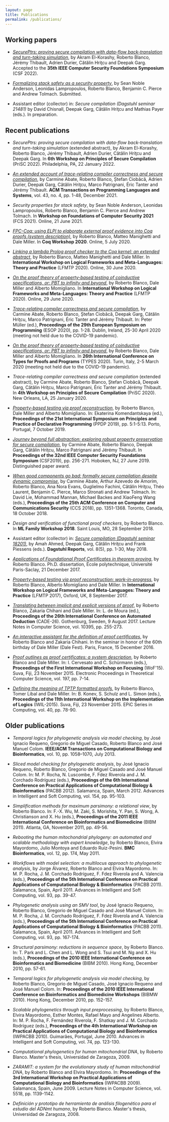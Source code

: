 ```yaml
---
layout: page
title: Publications
permalink: /publications/
---
```


## Working papers

* [*SecurePtrs: proving secure compilation with data-flow back-translation and
  turn-taking simulation*](https://arxiv.org/abs/2110.01439), by Akram
  El-Korashy, Roberto Blanco, Jérémy Thibault, Adrien Durier, Cătălin Hriţcu and
  Deepak Garg. Accepted to the **35th IEEE Computer Security Foundations
  Symposium** (CSF 2022).

* [*Formalizing stack safety as a security property*](
  https://arxiv.org/abs/2105.00417), by Sean Noble Anderson, Leonidas
  Lampropoulos, Roberto Blanco, Benjamin C. Pierce and Andrew Tolmach.
  Submitted.

* Assistant editor (collector) in: *Secure compilation (Dagstuhl seminar
  21481)* by David Chisnall, Deepak Garg, Cătălin Hriţcu and Mathias Payer (eds.).
  In preparation.

## Recent publications

* *SecurePtrs: proving secure compilation with data-flow back-translation and
  turn-taking simulation* (extended abstract), by Akram El-Korashy, Roberto
  Blanco, Jérémy Thibault, Adrien Durier, Cătălin Hriţcu and Deepak Garg. In
  **6th Workshop on Principles of Secure Compilation** (PriSC 2022).
  Philadelphia, PA, 22 January 2022.

* [*An extended account of trace-relating compiler correctness and secure
  compilation*](https://dl.acm.org/doi/10.1145/3460860), by Carmine Abate,
  Roberto Blanco, Ștefan Ciobâcă, Adrien Durier, Deepak Garg, Cătălin Hriţcu,
  Marco Patrignani, Éric Tanter and Jérémy Thibault. **ACM Transactions on
  Programming Languages and Systems**, vol. 43, no. 4, pp. 1-48, December 2021.

* *Security properties for stack safety*, by Sean Noble Anderson, Leonidas
  Lampropoulos, Roberto Blanco, Benjamin C. Pierce and Andrew Tolmach.
  In **Workshop on Foundations of Computer Security 2021** (FCS 2021). Online,
  21 June 2021.

* [*FPC-Coq: using ELPI to elaborate external proof evidence into Coq proofs
  (system description)*](
  https://coq-workshop.gitlab.io/2020/abstracts/Coq2020_01-02-fpc-coq.pdf), by
  Roberto Blanco, Matteo Manighetti and Dale Miller. In **Coq Workshop 2020**.
  Online, 5 July 2020.

* [*Linking a lambda Prolog proof checker to the Coq kernel: an extended
  abstract*](
  https://lfmtp.org/workshops/2020/inc/papers/LFMTP_2020_paper_6.pdf), by
  Roberto Blanco, Matteo Manighetti and Dale Miller. In **International Workshop
  on Logical Frameworks and Meta-Languages: Theory and Practice** (LFMTP 2020).
  Online, 30 June 2020.

* [*On the proof theory of property-based testing of coinductive specifications,
  or: PBT to infinity and beyond*](
  https://lfmtp.org/workshops/2020/inc/papers/LFMTP_2020_paper_5.pdf), by
  Roberto Blanco, Dale Miller and Alberto Momigliano. In **International
  Workshop on Logical Frameworks and Meta-Languages: Theory and Practice**
  (LFMTP 2020). Online, 29 June 2020.

* [*Trace-relating compiler correctness and secure compilation*](
  https://arxiv.org/abs/1907.05320), by Carmine Abate, Roberto Blanco, Ștefan
  Ciobâcă, Deepak Garg, Cătălin Hriţcu, Marco Patrignani, Éric Tanter and Jérémy
  Thibault. In: Peter Müller (ed.), **Proceedings of the 29th European Symposium
  on Programming** (ESOP 2020), pp. 1-28. Dublin, Ireland, 25-30 April 2020
  (meeting not held due to the COVID-19 pandemic).

* [*On the proof theory of property-based testing of coinductive specifications,
  or: PBT to infinity and beyond*](
  https://types2020.di.unito.it/abstracts/BookOfAbstractsTYPES2020.pdf#page=88),
  by Roberto Blanco, Dale Miller and Alberto Momigliano. In **26th International
  Conference on Types for Proofs and Programs** (TYPES 2020). Turin, Italy, 2-5
  March 2020 (meeting not held due to the COVID-19 pandemic).

* *Trace-relating compiler correctness and secure compilation* (extended
  abstract), by Carmine Abate, Roberto Blanco, Ștefan Ciobâcă, Deepak Garg,
  Cătălin Hriţcu, Marco Patrignani, Éric Tanter and Jérémy Thibault. In **4th
  Workshop on Principles of Secure Compilation** (PriSC 2020). New Orleans, LA,
  25 January 2020.

* [*Property-based testing via proof reconstruction*](
  https://hal.inria.fr/hal-02368931), by Roberto Blanco, Dale Miller and Alberto
  Momigliano. In: Ekaterina Komendantskaya (ed.), **Proceedings of the 21st
  International Symposium on Principles and Practice of Declarative
  Programming** (PPDP 2019), pp. 5:1-5:13. Porto, Portugal, 7 October 2019.

* [*Journey beyond full abstraction: exploring robust property preservation for
  secure compilation*](https://arxiv.org/abs/1807.04603), by Carmine Abate,
  Roberto Blanco, Deepak Garg, Cătălin Hriţcu, Marco Patrignani and Jérémy
  Thibault. In **Proceedings of the 32nd IEEE Computer Security Foundations
  Symposium** (CSF2019), pp. 256-271. Hoboken, NJ, 27 June 2019. Distinguished
  paper award.

* [*When good components go bad: formally secure compilation despite dynamic
  compromise*](https://arxiv.org/abs/1802.00588), by Carmine Abate, Arthur
  Azevedo de Amorim, Roberto Blanco, Ana Nora Evans, Guglielmo Fachini,
  Cătălin Hriţcu, Théo Laurent, Benjamin C. Pierce, Marco Stronati and Andrew
  Tolmach. In: David Lie, Mohammad Mannan, Michael Backes and XiaoFeng Wang
  (eds.), **Proceedings of the 25th ACM Conference on Computer and
  Communications Security** (CCS 2018), pp. 1351-1368. Toronto, Canada, 18
  October 2018.

* *Design and verification of functional proof checkers*, by Roberto Blanco.
  In **ML Family Workshop 2018**. Saint Louis, MO, 28 September 2018.

* Assistant editor (collector) in: [*Secure compilation (Dagstuhl seminar
  18201)*](http://drops.dagstuhl.de/opus/volltexte/2018/9891/), by Amah Ahmed,
  Deepak Garg, Cătălin Hriţcu and Frank Piessens (eds.). **Dagstuhl Reports**,
  vol. 8(5), pp. 1-30, May 2018.

* [*Applications of Foundational Proof Certificates in theorem proving*](
  https://www.theses.fr/2017SACLX111), by Roberto Blanco. Ph.D. dissertation,
  École polytechnique, Université Paris-Saclay, 21 December 2017.

* [*Property-based testing via proof reconstruction: work-in-progress*](
  https://hal.inria.fr/hal-01646788), by Roberto Blanco, Alberto Momigliano
  and Dale Miller. In **International Workshop on Logical Frameworks and
  Meta-Languages: Theory and Practice** (LFMTP 2017), Oxford, UK, 8 September
  2017.

* [*Translating between implicit and explicit versions of proof*](
  https://hal.inria.fr/hal-01645016), by Roberto Blanco, Zakaria Chihani and
  Dale Miller. In: L. de Moura (ed.), **Proceedings of the 26th International
  Conference on Automated Deduction** (CADE-26). Gothenburg, Sweden,
  9 August 2017. Lecture Notes in Computer Science, vol. 10395, pp. 255-273.

* [*An interactive assistant for the definition of proof certificates*](
  https://hal.inria.fr/hal-01422829), by Roberto Blanco and Zakaria Chihani. In
  the seminar in honor of the 60th birthday of Dale Miller (Dale Fest). Paris,
  France, 15 December 2016.

* [*Proof outlines as proof certificates: a system
  description*](http://eptcs.web.cse.unsw.edu.au/paper.cgi?WoF15.2.pdf), by
  Roberto Blanco and Dale Miller. In: I. Cervesato and C. Schürmann (eds.),
  **Proceedings of the First International Workshop on Focusing** (WoF'15).
  Suva, Fiji, 23 November 2015. Electronic Proceedings in Theoretical
  Computer Science, vol. 197, pp. 7-14.

* [*Defining the meaning of TPTP formatted
  proofs*](http://easychair.org/publications/download/Defining_the_meaning_of_TPTP_formatted_proofs),
  by Roberto Blanco, Tomer Libal and Dale Miller. In: B. Konev, S. Schulz and
  L. Simon (eds.), **Proceedings of the 11th International Workshop on the
  Implementation of Logics** (IWIL-2015). Suva, Fiji, 23 November 2015. EPiC
  Series in Computing, vol. 40, pp. 78-90.

## Older publications

* *Temporal logics for phylogenetic analysis via model checking*, by José
  Ignacio Requeno, Gregorio de Miguel Casado, Roberto Blanco and José Manuel
  Colom. **IEEE/ACM Transactions on Computational Biology and Bioinformatics**,
  vol. 10, pp. 1058–1070, July 2013.

* *Sliced model checking for phylogenetic analysis*, by José Ignacio Requeno,
  Roberto Blanco, Gregorio de Miguel Casado and José Manuel Colom.  In: M. P.
  Rocha, N. Luscombe, F. Fdez Riverola and J. M. Corchado Rodríguez (eds.),
  **Proceedings of the 6th International Conference on Practical Applications
  of Computational Biology & Bioinformatics** (PACBB 2012). Salamanca, Spain,
  March 2012.  Advances in Intelligent and Soft Computing, vol. 154, pp.
  95-103.

* *Simplification methods for maximum parsimony: a relational view*, by Roberto
  Blanco. In: F.-X. Wu, M. Zaki, S. Morishita, Y. Pan, S. Wong, A.
  Christianson and X. Hu (eds.), **Proceedings of the 2011 IEEE International
  Conference on Bioinformatics and Biomedicine** (BIBM 2011). Atlanta, GA,
  November 2011, pp. 49-56.

* *Rebooting the human mitochondrial phylogeny: an automated and scalable
  methodology with expert knowledge*, by Roberto Blanco, Elvira Mayordomo,
  Julio Montoya and Eduardo Ruiz-Pesini. **BMC Bioinformatics**, vol. 12, pp.
  174, May 2011.

* *Workflows with model selection: a multilocus approach to phylogenetic
  analysis*, by Jorge Álvarez, Roberto Blanco and Elvira Mayordomo. In: M. P.
  Rocha, J. M. Corchado Rodríguez, F. Fdez Riverola and A. Valencia (eds.),
  **Proceedings of the 5th International Conference on Practical Applications
  of Computational Biology & Bioinformatics** (PACBB 2011). Salamanca, Spain,
  April 2011. Advances in Intelligent and Soft Computing, vol. 93, pp. 39-47.

* *Phylogenetic analysis using an SMV tool*, by José Ignacio Requeno, Roberto
  Blanco, Gregorio de Miguel Casado and José Manuel Colom. In: M. P. Rocha, J.
  M. Corchado Rodríguez, F. Fdez Riverola and A. Valencia (eds.), **Proceedings
  of the 5th International Conference on Practical Applications of
  Computational Biology & Bioinformatics** (PACBB 2011). Salamanca, Spain,
  April 2011. Advances in Intelligent and Soft Computing, vol. 93, pp.
  167-174.

* *Structural parsimony: reductions in sequence space*, by Roberto Blanco. In:
  T. Park and L. Chen and L. Wong and S. Tsui and M. Ng and X. Hu (eds.),
  **Proceedings of the 2010 IEEE International Conference on Bioinformatics and
  Biomedicine** (BIBM 2010). Hong Kong, December 2010, pp. 57-61.

* *Temporal logics for phylogenetic analysis via model checking*, by Roberto
  Blanco, Gregorio de Miguel Casado, José Ignacio Requeno and José Manuel
  Colom. In: **Proceedings of the 2010 IEEE International Conference on
  Bioinformatics and Biomedicine Workshops** (BIBMW 2010). Hong Kong, December
  2010, pp. 152-157.

* *Scalable phylogenetics through input preprocessing*, by Roberto Blanco,
  Elvira Mayordomo, Esther Montes, Rafael Mayo and Angelines Alberto. In: M.
  P. Rocha, F. Fernández Riverola, F. Shatkay and J. M. Corchado Rodríguez
  (eds.), **Proceedings of the 4th International Workshop on Practical
  Applications of Computational Biology and Bioinformatics** (IWPACBB 2010).
  Guimarães, Portugal, June 2010. Advances in Intelligent and Soft Computing,
  vol. 74, pp. 123-130.

* *Computational phylogenetics for human mitochondrial DNA*, by Roberto Blanco.
  Master's thesis, Universidad de Zaragoza, 2009.

* *ZARAMIT: a system for the evolutionary study of human mitochondrial DNA*, by
  Roberto Blanco and Elvira Mayordomo. In: **Proceedings of the 3rd
  International Workshop on Practical Applications of Computational Biology and
  Bioinformatics** (IWPACBB 2009). Salamanca, Spain, June 2009.  Lecture Notes
  in Computer Science, vol. 5518, pp. 1139-1142.

* *Definición y prototipo de herramienta de análisis filogenético para el
  estudio del ADNmt humano*, by Roberto Blanco. Master's thesis, Universidad de
  Zaragoza, 2008.
